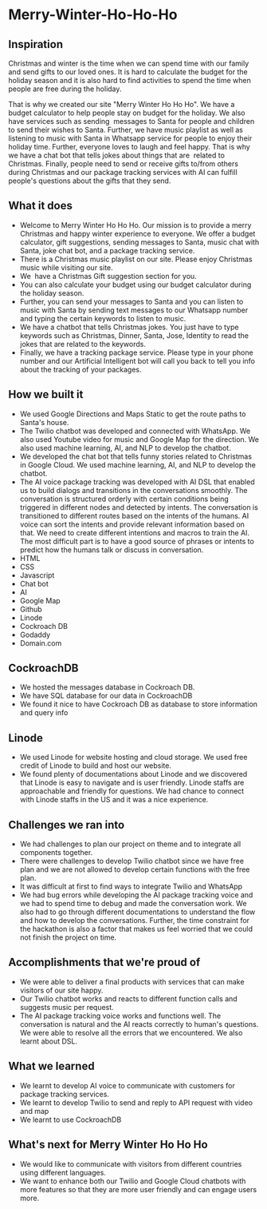 # Merry-Winter-Ho-Ho-Ho

## Inspiration
Christmas and winter is the time when we can spend time with our family and send gifts to our loved ones. It is hard to calculate the budget for the holiday season and it is also hard to find activities to spend the time when people are free during the holiday. 

That is why we created our site "Merry Winter Ho Ho Ho". We have a budget calculator to help people stay on budget for the holiday. We also have services such as sending  messages to Santa for people and children to send their wishes to Santa. Further, we have music playlist as well as listening to music with Santa in Whatsapp service for people to enjoy their holiday time. Further, everyone loves to laugh and feel happy. That is why we have a chat bot that tells jokes about things that are  related to Christmas. Finally, people need to send or receive gifts to/from others during Christmas and our package tracking services with AI can fulfill people's questions about the gifts that they send. 

## What it does
- Welcome to Merry Winter Ho Ho Ho. Our mission is to provide a merry Christmas and happy winter experience to everyone. We offer a budget calculator, gift suggestions, sending messages to Santa, music chat with Santa, joke chat bot, and a package tracking service. 
- There is a Christmas music playlist on our site. Please enjoy Christmas music while visiting our site. 
- We  have a Christmas Gift suggestion section for you. 
- You can also calculate your budget using our budget calculator during the holiday season. 
- Further, you can send your messages to Santa and you can listen to music with Santa by sending text messages to our Whatsapp number and typing the certain keywords to listen to music. 
- We have a chatbot that tells Christmas jokes. You just have to type keywords such as Christmas, Dinner, Santa, Jose, Identity to read the jokes that are related to the keywords. 
- Finally, we have a tracking package service. Please type in your phone number and our Artificial Intelligent bot will call you back to tell you info about the tracking of your packages. 

## How we built it
- We used Google Directions and Maps Static to get the route paths to Santa's house. 
- The Twilio chatbot was developed and connected  with WhatsApp. We also used Youtube video for music and Google Map for the direction. We also used machine learning, AI, and NLP to develop the chatbot. 
- We developed the chat bot that tells funny stories related to Christmas in Google Cloud. We used machine learning, AI, and NLP to develop the chatbot. 
- The AI voice package tracking was developed with AI DSL that enabled us to build dialogs and transitions in the conversations smoothly. The conversation is structured orderly with certain conditions being triggered in different nodes and detected by intents. The conversation is transitioned to different routes based on the intents of the humans. AI voice can sort the intents and provide relevant information based on that. We need to create different intentions and macros to train the AI. The most difficult part is to have a good source of phrases or intents to predict how the humans talk or discuss in conversation. 
- HTML
- CSS
- Javascript
- Chat bot
- AI
- Google Map
- Github
- Linode
- Cockroach DB
- Godaddy
- Domain.com

## CockroachDB
- We hosted the messages database in Cockroach DB.
- We have SQL database for our data in CockroachDB
- We found it nice to have Cockroach DB as database to store information and query info

## Linode
- We used Linode for website hosting and cloud storage. We used free credit of Linode to build and host our website. 
- We found plenty of documentations about Linode and we discovered that Linode is easy to navigate and is user friendly. Linode staffs are approachable and friendly for questions. We had chance to connect with Linode staffs in the US and it was a nice experience. 

## Challenges we ran into
- We had challenges to plan our project on theme and to integrate all components together. 
- There were challenges to develop Twilio chatbot since we have free plan and we are not allowed to develop certain functions with the free plan. 
- It was difficult at first to find ways to integrate Twilio and WhatsApp
- We had bug errors while developing the AI package tracking voice and we had to spend time to debug and made the conversation work. We also had to go through different documentations to understand the flow and how to develop the conversations. Further, the time constraint for the hackathon is also a factor that makes us feel worried that we could not finish the project on time. 

## Accomplishments that we're proud of
- We were able to deliver a final products with services that can make visitors of our site happy.
- Our Twilio chatbot works and reacts to different function calls and suggests music per request.
- The AI package tracking voice works and functions well. The conversation is natural and the AI reacts correctly to human's questions. We were able to resolve all the errors that we encountered. We also learnt about DSL. 

## What we learned
- We learnt to develop AI voice to communicate with customers for package tracking services. 
- We learnt to develop Twilio to send and reply to API request with video and map
-  We learnt to use CockroachDB


## What's next for Merry Winter Ho Ho Ho
- We would like to communicate with visitors from different countries using different languages. 
- We want to enhance  both our Twilio and Google Cloud chatbots with more features so that they  are more user friendly and can engage users more. 
